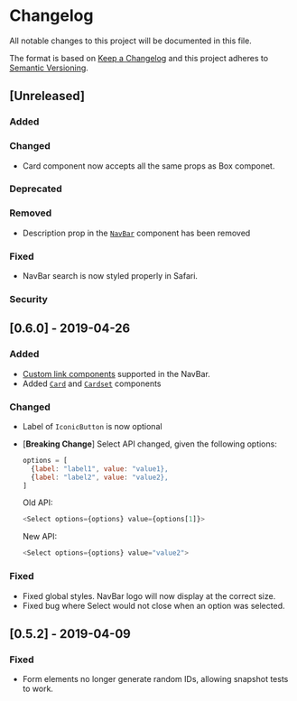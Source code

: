 # Changelog

All notable changes to this project will be documented in this file.

The format is based on [Keep a Changelog](http://keepachangelog.com/en/1.0.0/)
and this project adheres to [Semantic Versioning](http://semver.org/spec/v2.0.0.html).

## [Unreleased]

### Added
### Changed
- Card component now accepts all the same props as Box componet.
### Deprecated
### Removed
- Description prop in the [`NavBar`](https://nulogy.design/components/navbar/) component has been removed

### Fixed
- NavBar search is now styled properly in Safari.
### Security

## [0.6.0] - 2019-04-26

### Added
- [Custom link components](https://storybook.nulogy.design/?selectedKind=NavBar&selectedStory=With%20custom%20link%20components) supported in the NavBar.
- Added [`Card`](https://storybook.nulogy.design/?selectedKind=Card&selectedStory=Card) and [`Cardset`](https://storybook.nulogy.design/?selectedKind=Card&selectedStory=Cardset) components

### Changed
- Label of `IconicButton` is now optional
- [**Breaking Change**] Select API changed, given the following options:

    ```js
    options = [
      {label: "label1", value: "value1},
      {label: "label2", value: "value2},
    ]
    ```

    Old API:

    ```js
    <Select options={options} value={options[1]}>
    ```

    New API:

    ```js
    <Select options={options} value="value2">
    ```

### Fixed
- Fixed global styles. NavBar logo will now display at the correct size.
- Fixed bug where Select would not close when an option was selected.

## [0.5.2] - 2019-04-09

### Fixed

- Form elements no longer generate random IDs, allowing snapshot tests to work.
